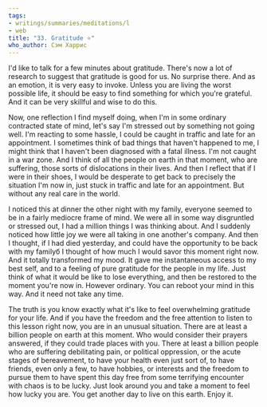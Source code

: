 ```yaml
---
tags:
- writings/summaries/meditations/l
- web
title: "33. Gratitude ⭐"
who_author: Сэм Харрис
---
```


I'd like to talk for a few minutes about gratitude. There's now a lot of research to suggest that gratitude is good for us. No surprise there. And as an emotion, it is very easy to invoke. Unless you are living the worst possible life, it should be easy to find something for which you're grateful. And it can be very skillful and wise to do this. 

Now, one reflection I find myself doing, when I'm in some ordinary contracted state of mind, let's say I'm stressed out by something not going well. I'm reacting to some hassle, I could be caught in traffic and late for an appointment. I sometimes think of bad things that haven't happened to me, I might think that I haven't been diagnosed with a fatal illness. I'm not caught in a war zone. And I think of all the people on earth in that moment, who are suffering, those sorts of dislocations in their lives. And then I reflect that if I were in their shoes, I would be desperate to get back to precisely the situation I'm now in, just stuck in traffic and late for an appointment. But without any real care in the world. 

I noticed this at dinner the other night with my family, everyone seemed to be in a fairly mediocre frame of mind. We were all in some way disgruntled or stressed out, I had a million things I was thinking about. And I suddenly noticed how little joy we were all taking in one another's company. And then I thought, if I had died yesterday, and could have the opportunity to be back with my familyб I thought of how much I would savor this moment right now. And it totally transformed my mood. It gave me instantaneous access to my best self, and to a feeling of pure gratitude for the people in my life. Just think of what it would be like to lose everything, and then be restored to the moment you're now in. However ordinary. You can reboot your mind in this way. And it need not take any time. 

The truth is you know exactly what it's like to feel overwhelming gratitude for your life. And if you have the freedom and the free attention to listen to this lesson right now, you are in an unusual situation. There are at least a billion people on earth at this moment. Who would consider their prayers answered, if they could trade places with you. There at least a billion people who are suffering debilitating pain, or political oppression, or the acute stages of bereavement, to have your health even just sort of, to have friends, even only a few, to have hobbies, or interests and the freedom to pursue them to have spent this day free from some terrifying encounter with chaos is to be lucky. Just look around you and take a moment to feel how lucky you are. You get another day to live on this earth. Enjoy it.